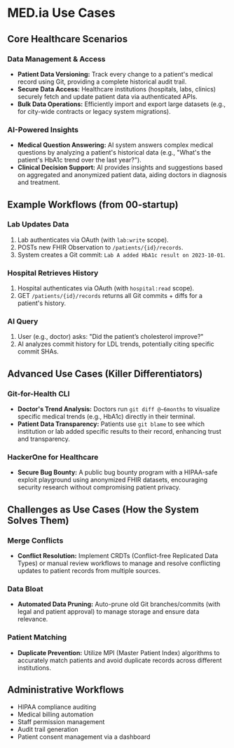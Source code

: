 # MED.ia Use Cases

## Core Healthcare Scenarios

### Data Management & Access
- **Patient Data Versioning:** Track every change to a patient's medical record using Git, providing a complete historical audit trail.
- **Secure Data Access:** Healthcare institutions (hospitals, labs, clinics) securely fetch and update patient data via authenticated APIs.
- **Bulk Data Operations:** Efficiently import and export large datasets (e.g., for city-wide contracts or legacy system migrations).

### AI-Powered Insights
- **Medical Question Answering:** AI system answers complex medical questions by analyzing a patient's historical data (e.g., "What's the patient's HbA1c trend over the last year?").
- **Clinical Decision Support:** AI provides insights and suggestions based on aggregated and anonymized patient data, aiding doctors in diagnosis and treatment.

## Example Workflows (from 00-startup)

### Lab Updates Data
1. Lab authenticates via OAuth (with `lab:write` scope).
2. POSTs new FHIR Observation to `/patients/{id}/records`.
3. System creates a Git commit: `Lab A added HbA1c result on 2023-10-01`.

### Hospital Retrieves History
1. Hospital authenticates via OAuth (with `hospital:read` scope).
2. GET `/patients/{id}/records` returns all Git commits + diffs for a patient's history.

### AI Query
1. User (e.g., doctor) asks: "Did the patient’s cholesterol improve?"
2. AI analyzes commit history for LDL trends, potentially citing specific commit SHAs.

## Advanced Use Cases (Killer Differentiators)

### Git-for-Health CLI
- **Doctor's Trend Analysis:** Doctors run `git diff @~6months` to visualize specific medical trends (e.g., HbA1c) directly in their terminal.
- **Patient Data Transparency:** Patients use `git blame` to see which institution or lab added specific results to their record, enhancing trust and transparency.

### HackerOne for Healthcare
- **Secure Bug Bounty:** A public bug bounty program with a HIPAA-safe exploit playground using anonymized FHIR datasets, encouraging security research without compromising patient privacy.

## Challenges as Use Cases (How the System Solves Them)

### Merge Conflicts
- **Conflict Resolution:** Implement CRDTs (Conflict-free Replicated Data Types) or manual review workflows to manage and resolve conflicting updates to patient records from multiple sources.

### Data Bloat
- **Automated Data Pruning:** Auto-prune old Git branches/commits (with legal and patient approval) to manage storage and ensure data relevance.

### Patient Matching
- **Duplicate Prevention:** Utilize MPI (Master Patient Index) algorithms to accurately match patients and avoid duplicate records across different institutions.

## Administrative Workflows
- HIPAA compliance auditing
- Medical billing automation
- Staff permission management
- Audit trail generation
- Patient consent management via a dashboard
